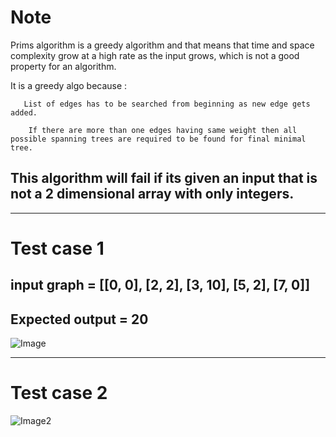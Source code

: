 # Note

Prims algorithm is a greedy algorithm and that means that time and space complexity grow at a high rate as the input grows, which is not a good property for an algorithm.


It is a greedy algo because :
``` 
   List of edges has to be searched from beginning as new edge gets added.

    If there are more than one edges having same weight then all possible spanning trees are required to be found for final minimal tree.
```

## This algorithm will fail if its given an input that is not a 2 dimensional array with only integers.
---

# Test case 1


## input graph =  [[0, 0], [2, 2], [3, 10], [5, 2], [7, 0]]
## Expected output = 20 

![Image](https://i.imgur.com/Uhs43qw.png)


---


# Test case 2 

![Image2](https://i.imgur.com/xckg0q6.png)



